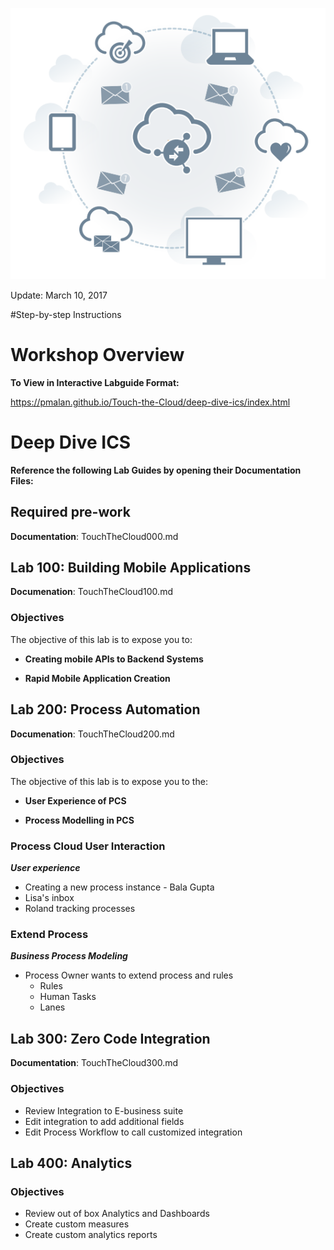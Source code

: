 ![](images/300/HeaderImage.png)  

Update: March 10, 2017


#Step-by-step Instructions

# Workshop Overview

**To View in Interactive Labguide Format:**  

https://pmalan.github.io/Touch-the-Cloud/deep-dive-ics/index.html

# Deep Dive ICS

**Reference the following Lab Guides by opening their Documentation Files:**
## Required pre-work

**Documentation**: TouchTheCloud000.md

## Lab 100: Building Mobile Applications

**Documenation**: TouchTheCloud100.md

### Objectives
The objective of this lab is to expose you to:

- **Creating mobile APIs to Backend Systems**

- **Rapid Mobile Application Creation**
    
## Lab 200: Process Automation

**Documenation**: TouchTheCloud200.md

### Objectives
The objective of this lab is to expose you to the:

- **User Experience of PCS**

- **Process Modelling in PCS**


### Process Cloud User Interaction
***User experience***
-   Creating a new process instance - Bala Gupta
-   Lisa's inbox
-   Roland tracking processes

### Extend Process
***Business Process Modeling***
-   Process Owner wants to extend process and rules 
    -   Rules
    -   Human Tasks
    -   Lanes

## Lab 300: Zero Code Integration

**Documentation**: TouchTheCloud300.md

### Objectives

- Review Integration to E-business suite
- Edit integration to add additional fields
- Edit Process Workflow to call customized integration

## Lab 400: Analytics

### Objectives

- Review out of box Analytics and Dashboards 
- Create custom measures 
- Create custom analytics reports
